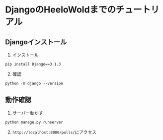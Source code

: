 # DjangoのHeeloWoldまでのチュートリアル
## Djangoインストール
1. インストール
```
pip install Django==3.1.3
```

2. 確認
```
python -m django --version
```

## 動作確認
1. サーバー動かす
```
python manage.py runserver
```

2. `http://localhost:8000/polls/`にアクセス
